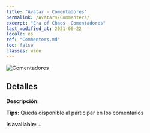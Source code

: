 ```yaml
---
title: "Avatar - Comentadores"
permalink: /Avatars/Commenters/
excerpt: "Era of Chaos  Comentadores"
last_modified_at: 2021-06-22
locale: es
ref: "Commenters.md"
toc: false
classes: wide
---
```

 ![Comentadores](/images/a/avatarFrame_14.png)

## Detalles

 **Descripción:**  

 **Tips:** Queda disponible al participar en los comentarios 

 **Is available:**  + 

